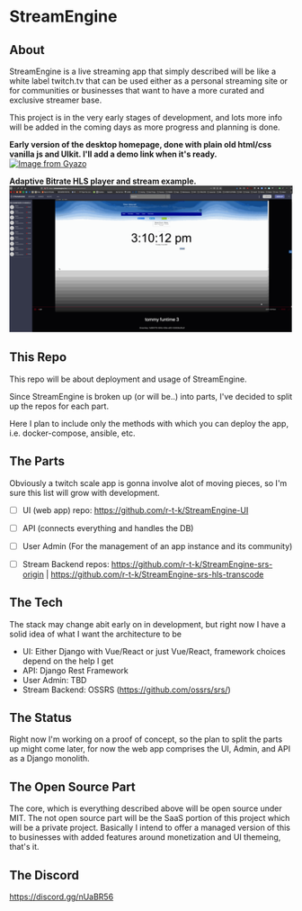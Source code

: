 # StreamEngine

## About
StreamEngine is a live streaming app that simply described will be like a white label twitch.tv that can be used either as a personal streaming site or for communities or businesses that want to have a more curated and exclusive streamer base.

This project is in the very early stages of development, and lots more info will be added in the coming days as more progress and planning is done.

**Early version of the desktop homepage, done with plain old html/css vanilla js and UIkit.
I'll add a demo link when it's ready.**
[![Image from Gyazo](https://i.gyazo.com/0bd87cae5130c80427f74f3b70d7f321.png)](https://gyazo.com/0bd87cae5130c80427f74f3b70d7f321)

**Adaptive Bitrate HLS player and stream example.**
![](stream_abr_demo.gif)



## This Repo


This repo will be about deployment and usage of StreamEngine.

Since StreamEngine is broken up (or will be..) into parts, I've decided to split up the repos for each part.

Here I plan to include only the methods with which you can deploy the app, i.e. docker-compose, ansible, etc.

## The Parts

Obviously a twitch scale app is gonna involve alot of moving pieces, so I'm sure this list will grow with development.

- [ ] UI (web app) repo: https://github.com/r-t-k/StreamEngine-UI
- [ ] API (connects everything and handles the DB)
- [ ] User Admin (For the management of an app instance and its community)
- [ ] Stream Backend repos: https://github.com/r-t-k/StreamEngine-srs-origin | https://github.com/r-t-k/StreamEngine-srs-hls-transcode



## The Tech

The stack may change abit early on in development, but right now I have a solid idea of what I want the architecture to be

- UI: Either Django with Vue/React or just Vue/React, framework choices depend on the help I get
- API: Django Rest Framework
- User Admin: TBD
- Stream Backend: OSSRS (https://github.com/ossrs/srs/)

## The Status

Right now I'm working on a proof of concept, so the plan to split the parts up might come later, for now the web app comprises the UI, Admin, and API as a Django monolith.

## The Open Source Part

The core, which is everything described above will be open source under MIT. The not open source part will be the SaaS portion of this project which will be a private project. Basically I intend to offer a managed version of this to businesses with added features around monetization and UI themeing, that's it. 



## The Discord
 
https://discord.gg/nUaBR56




